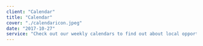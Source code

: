 ```yaml
---
client: "Calendar"
title: "Calendar"
cover: "./calendaricon.jpeg"
date: "2017-10-27"
service: "Check out our weekly calendars to find out about local opportunities and events we offer! Hope to see you there!"
---
```

